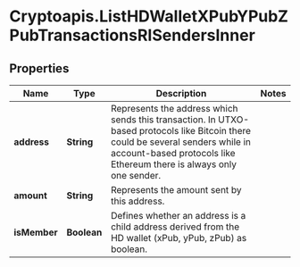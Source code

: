 # Cryptoapis.ListHDWalletXPubYPubZPubTransactionsRISendersInner

## Properties

Name | Type | Description | Notes
------------ | ------------- | ------------- | -------------
**address** | **String** | Represents the address which sends this transaction. In UTXO-based protocols like Bitcoin there could be several senders while in account-based protocols like Ethereum there is always only one sender. | 
**amount** | **String** | Represents the amount sent by this address. | 
**isMember** | **Boolean** | Defines whether an address is a child address derived from the HD wallet (xPub, yPub, zPub) as boolean. | 


